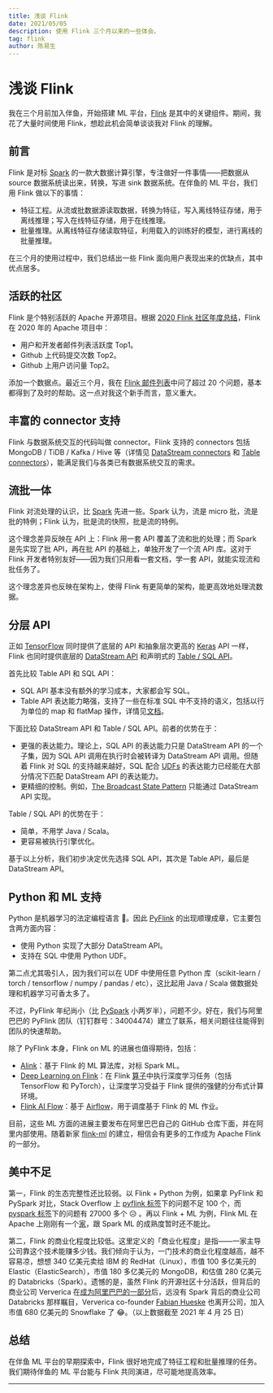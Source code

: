 ```yaml
---
title: 浅谈 Flink
date: 2021/05/05
description: 使用 Flink 三个月以来的一些体会。
tag: flink
author: 陈易生
---
```


# 浅谈 Flink

我在三个月前加入伴鱼，开始搭建 ML 平台，[Flink](https://flink.apache.org/) 是其中的关键组件。期间，我花了大量时间使用 Flink，想趁此机会简单谈谈我对 Flink 的理解。

## 前言

Flink 是对标 [Spark](https://spark.apache.org/) 的一款大数据计算引擎，专注做好一件事情——把数据从 source 数据系统读出来，转换，写进 sink 数据系统。在伴鱼的 ML 平台，我们用 Flink 做以下的事情：

- 特征工程。从流或批数据源读取数据，转换为特征，写入离线特征存储，用于离线推理；写入在线特征存储，用于在线推理。
- 批量推理。从离线特征存储读取特征，利用载入的训练好的模型，进行离线的批量推理。

在三个月的使用过程中，我们总结出一些 Flink 面向用户表现出来的优缺点，其中优点居多。

## 活跃的社区

Flink 是个特别活跃的 Apache 开源项目。根据 [2020 Flink 社区年度总结](https://segmentfault.com/a/1190000039037343)，Flink 在 2020 年的 Apache 项目中：

- 用户和开发者邮件列表活跃度 Top1。
- Github 上代码提交次数 Top2。
- Github 上用户访问量 Top2。

添加一个数据点。最近三个月，我在 [Flink 邮件列表](http://apache-flink-user-mailing-list-archive.2336050.n4.nabble.com/)中问了超过 20 个问题，基本都得到了及时的帮助。这一点对我这个新手而言，意义重大。

## 丰富的 connector 支持

Flink 与数据系统交互的代码叫做 connector。Flink 支持的 connectors 包括 MongoDB / TiDB / Kafka / Hive 等（详情见 [DataStream connectors](https://ci.apache.org/projects/flink/flink-docs-stable/dev/connectors/) 和 [Table connectors](https://ci.apache.org/projects/flink/flink-docs-stable/dev/table/connectors/#supported-connectors)），能满足我们与各类已有数据系统交互的需求。

## 流批一体

Flink 对流处理的认识，比 [Spark](https://spark.apache.org/) 先进一些。Spark 认为，流是 micro 批，流是批的特例；Flink 认为，批是流的快照，批是流的特例。

这个理念差异反映在 API 上：Flink 用一套 API 覆盖了流和批的处理；而 Spark 是先实现了批 API，再在批 API 的基础上，单独开发了一个流 API 库。这对于 Flink 开发者特别友好——因为我们只用看一套文档，学一套 API，就能实现流和批任务了。

这个理念差异也反映在架构上，使得 Flink 有更简单的架构，能更高效地处理流数据。

## 分层 API

正如 [TensorFlow](https://www.tensorflow.org/) 同时提供了底层的 API 和抽象层次更高的 [Keras](https://keras.io/) API 一样，Flink 也同时提供底层的 [DataStream API](https://ci.apache.org/projects/flink/flink-docs-stable/dev/datastream_api.html) 和声明式的 [Table / SQL API](https://ci.apache.org/projects/flink/flink-docs-release-1.12/dev/table/)。

首先比较 Table API 和 SQL API：

- SQL API 基本没有额外的学习成本，大家都会写 SQL。
- Table API 表达能力略强，支持了一些在标准 SQL 中不支持的语义，包括以行为单位的 map 和 flatMap 操作，详情见[文档](https://ci.apache.org/projects/flink/flink-docs-release-1.13/docs/dev/python/table/operations/row_based_operations/)。

下面比较 DataStream API 和 Table / SQL API。前者的优势在于：

- 更强的表达能力。理论上，SQL API 的表达能力只是 DataStream API 的一个子集，因为 SQL API 调用在执行时会被转译为 DataStream API 调用。但随着 Flink 对 SQL 的支持越来越好，SQL 配合 [UDFs](https://ci.apache.org/projects/flink/flink-docs-stable/dev/table/functions/udfs.html) 的表达能力已经能在大部分情况下匹配 DataStream API 的表达能力。
- 更精细的控制。例如，[The Broadcast State Pattern](https://ci.apache.org/projects/flink/flink-docs-release-1.12/dev/stream/state/broadcast_state.html) 只能通过 DataStream API 实现。

Table / SQL API 的优势在于：

- 简单，不用学 Java / Scala。
- 更容易被执行引擎优化。

基于以上分析，我们初步决定优先选择 SQL API，其次是 Table API，最后是 DataStream API。

## Python 和 ML 支持

Python 是机器学习的法定编程语言 🐶。因此 [PyFlink](https://ci.apache.org/projects/flink/flink-docs-release-1.12/dev/python/) 的出现顺理成章，它主要包含两方面内容：

- 使用 Python 实现了大部分 DataStream API。
- 支持在 SQL 中使用 Python UDF。

第二点尤其吸引人，因为我们可以在 UDF 中使用任意 Python 库（scikit-learn / torch / tensorflow / numpy / pandas / etc），这比起用 Java / Scala 做数据处理和机器学习可香太多了。

不过，PyFlink 年纪尚小（比 [PySpark](https://spark.apache.org/docs/latest/api/python/index.html) 小两岁半），问题不少。好在，我们与阿里巴巴的 PyFlink 团队（钉钉群号：34004474）建立了联系，相关问题往往能得到团队的快速帮助。

除了 PyFlink 本身，Flink on ML 的进展也值得期待，包括：

- [Alink](https://github.com/alibaba/Alink)：基于 Flink 的 ML 算法库，对标 Spark ML。
- [Deep Learning on Flink](https://github.com/alibaba/flink-ai-extended/tree/master/deep-learning-on-flink)：在 Flink [算子](https://ci.apache.org/projects/flink/flink-docs-release-1.13/docs/dev/datastream/operators/overview/)中执行深度学习任务（包括 TensorFlow 和 PyTorch），让深度学习受益于 Flink 提供的强健的分布式计算环境。
- [Flink AI Flow](https://github.com/alibaba/flink-ai-extended/tree/master/flink-ai-flow)：基于 [Airflow](http://airflow.apache.org/)，用于调度基于 Flink 的 ML 作业。

目前，这些 ML 方面的进展主要发布在阿里巴巴自己的 GitHub 仓库下面，并在阿里内部使用。随着新家 [flink-ml](https://github.com/apache/flink-ml) 的建立，相信会有更多的工作成为 Apache Flink 的一部分。

## 美中不足

第一，Flink 的生态完整性还比较弱。以 Flink + Python 为例，如果拿 PyFlink 和 PySpark 对比，Stack Overflow 上 [pyflink 标签](https://stackoverflow.com/questions/tagged/pyflink)下的问题不足 100 个，而 [pyspark 标签](https://stackoverflow.com/questions/tagged/pyspark)下的问题有 27000 多个 😥 。再以 Flink + ML 为例，Flink ML 在 Apache 上刚刚有一个[家](https://github.com/apache/flink-ml)，跟 Spark ML 的成熟度暂时还不能比。

第二，Flink 的商业化程度比较低。这里定义的「商业化程度」是指——一家主导公司靠这个技术能赚多少钱。我们倾向于认为，一门技术的商业化程度越高，越不容易凉，想想 340 亿美元卖给 IBM 的 RedHat（Linux），市值 100 多亿美元的 Elastic（ElasticSearch），市值 180 多亿美元的 MongoDB，和估值 280 亿美元的 Databricks（Spark）。遗憾的是，虽然 Flink 的开源社区十分活跃，但背后的商业公司 Ververica 在[成为阿里巴巴的一部分](https://techcrunch.com/2019/01/08/alibaba-data-artisans/)后，远没有 Spark 背后的商业公司 Databricks 那样瞩目，Ververica co-founder [Fabian Hueske](https://github.com/fhueske) 也离开公司，加入市值 680 亿美元的 Snowflake 了 😂。（以上数据截至 2021 年 4 月 25 日）

## 总结

在伴鱼 ML 平台的早期探索中，Flink 很好地完成了特征工程和批量推理的任务。我们期待伴鱼的 ML 平台能与 Flink 共同演进，尽可能地提高效率。

---
